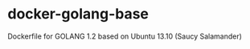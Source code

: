 docker-golang-base
==================

Dockerfile for GOLANG 1.2 based on Ubuntu 13.10 (Saucy Salamander)
